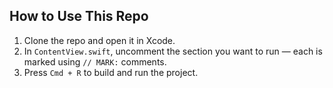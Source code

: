 ## How to Use This Repo

1. Clone the repo and open it in Xcode.  
2. In `ContentView.swift`, uncomment the section you want to run — each is marked using `// MARK:` comments.  
3. Press `Cmd + R` to build and run the project.
